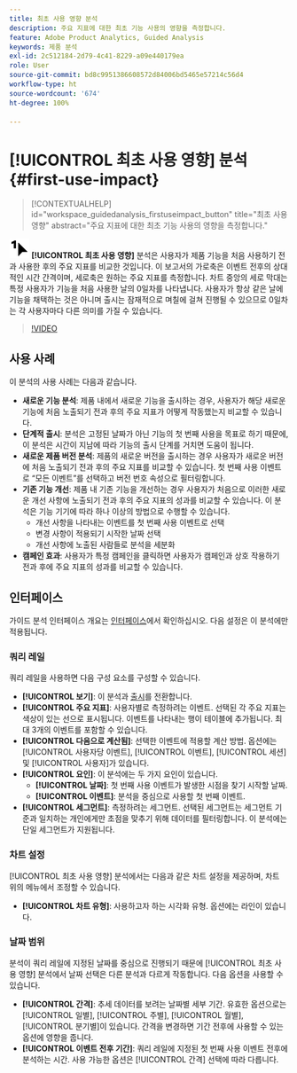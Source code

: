 ```yaml
---
title: 최초 사용 영향 분석
description: 주요 지표에 대한 최초 기능 사용의 영향을 측정합니다.
feature: Adobe Product Analytics, Guided Analysis
keywords: 제품 분석
exl-id: 2c512184-2d79-4c41-8229-a09e440179ea
role: User
source-git-commit: bd8c9951386608572d84006bd5465e57214c56d4
workflow-type: ht
source-wordcount: '674'
ht-degree: 100%

---
```


# [!UICONTROL 최초 사용 영향] 분석 {#first-use-impact}

<!-- markdownlint-disable MD034 -->

>[!CONTEXTUALHELP]
>id="workspace_guidedanalysis_firstuseimpact_button"
>title="최초 사용 영향"
>abstract="주요 지표에 대한 최초 기능 사용의 영향을 측정합니다."

<!-- markdownlint-enable MD034 -->

![FirstUse](/help/assets/icons/FirstUse.svg) **[!UICONTROL 최초 사용 영향]** 분석은 사용자가 제품 기능을 처음 사용하기 전과 사용한 후의 주요 지표를 비교한 것입니다. 이 보고서의 가로축은 이벤트 전후의 상대적인 시간 간격이며, 세로축은 원하는 주요 지표를 측정합니다. 차트 중앙의 세로 막대는 특정 사용자가 기능을 처음 사용한 날의 0일차를 나타냅니다. 사용자가 항상 같은 날에 기능을 채택하는 것은 아니며 출시는 잠재적으로 며칠에 걸쳐 진행될 수 있으므로 0일차는 각 사용자마다 다른 의미를 가질 수 있습니다.


>[!VIDEO](https://video.tv.adobe.com/v/3423499/?quality=12&learn=on&captions=kor)


## 사용 사례

이 분석의 사용 사례는 다음과 같습니다.

* **새로운 기능 분석**: 제품 내에서 새로운 기능을 출시하는 경우, 사용자가 해당 새로운 기능에 처음 노출되기 전과 후의 주요 지표가 어떻게 작동했는지 비교할 수 있습니다.
* **단계적 출시**: 분석은 고정된 날짜가 아닌 기능의 첫 번째 사용을 목표로 하기 때문에, 이 분석은 시간이 지남에 따라 기능의 출시 단계를 거치면 도움이 됩니다.
* **새로운 제품 버전 분석**: 제품의 새로운 버전을 출시하는 경우 사용자가 새로운 버전에 처음 노출되기 전과 후의 주요 지표를 비교할 수 있습니다. 첫 번째 사용 이벤트로 “모든 이벤트”를 선택하고 버전 번호 속성으로 필터링합니다.
* **기존 기능 개선**: 제품 내 기존 기능을 개선하는 경우 사용자가 처음으로 이러한 새로운 개선 사항에 노출되기 전과 후의 주요 지표의 성과를 비교할 수 있습니다. 이 분석은 기능 기기에 따라 하나 이상의 방법으로 수행할 수 있습니다.
   * 개선 사항을 나타내는 이벤트를 첫 번째 사용 이벤트로 선택
   * 변경 사항이 적용되기 시작한 날짜 선택
   * 개선 사항에 노출된 사람들로 분석을 세분화
* **캠페인 효과**: 사용자가 특정 캠페인을 클릭하면 사용자가 캠페인과 상호 작용하기 전과 후에 주요 지표의 성과를 비교할 수 있습니다.

## 인터페이스

가이드 분석 인터페이스 개요는 [인터페이스](../overview.md#interface)에서 확인하십시오. 다음 설정은 이 분석에만 적용됩니다.

### 쿼리 레일

쿼리 레일을 사용하면 다음 구성 요소를 구성할 수 있습니다.

* **[!UICONTROL 보기]**: 이 분석과 [출시](release-impact.md)를 전환합니다.
* **[!UICONTROL 주요 지표]**: 사용자별로 측정하려는 이벤트. 선택된 각 주요 지표는 색상이 있는 선으로 표시됩니다. 이벤트를 나타내는 행이 테이블에 추가됩니다. 최대 3개의 이벤트를 포함할 수 있습니다.
* **[!UICONTROL 다음으로 계산됨]**: 선택한 이벤트에 적용할 계산 방법. 옵션에는 [!UICONTROL 사용자당 이벤트], [!UICONTROL 이벤트], [!UICONTROL 세션] 및 [!UICONTROL 사용자]가 있습니다.
* **[!UICONTROL 요인]**: 이 분석에는 두 가지 요인이 있습니다.
   * **[!UICONTROL 날짜]**: 첫 번째 사용 이벤트가 발생한 시점을 찾기 시작할 날짜.
   * **[!UICONTROL 이벤트]**: 분석을 중심으로 사용할 첫 번째 이벤트.
* **[!UICONTROL 세그먼트]**: 측정하려는 세그먼트. 선택된 세그먼트는 세그먼트 기준과 일치하는 개인에게만 초점을 맞추기 위해 데이터를 필터링합니다. 이 분석에는 단일 세그먼트가 지원됩니다.

### 차트 설정

[!UICONTROL 최초 사용 영향] 분석에서는 다음과 같은 차트 설정을 제공하며, 차트 위의 메뉴에서 조정할 수 있습니다.

* **[!UICONTROL 차트 유형]**: 사용하고자 하는 시각화 유형. 옵션에는 라인이 있습니다.

### 날짜 범위

분석이 쿼리 레일에 지정된 날짜를 중심으로 진행되기 때문에 [!UICONTROL 최초 사용 영향] 분석에서 날짜 선택은 다른 분석과 다르게 작동합니다. 다음 옵션을 사용할 수 있습니다.

* **[!UICONTROL 간격]**: 추세 데이터를 보려는 날짜별 세부 기간. 유효한 옵션으로는 [!UICONTROL 일별], [!UICONTROL 주별], [!UICONTROL 월별], [!UICONTROL 분기별]이 있습니다. 간격을 변경하면 기간 전후에 사용할 수 있는 옵션에 영향을 줍니다.
* **[!UICONTROL 이벤트 전후 기간]**: 쿼리 레일에 지정된 첫 번째 사용 이벤트 전후에 분석하는 시간. 사용 가능한 옵션은 [!UICONTROL 간격] 선택에 따라 다릅니다.

<!--
## Example

See below for an example of the analysis.

![First use impact](../assets/first-use-impact.png)

-->
